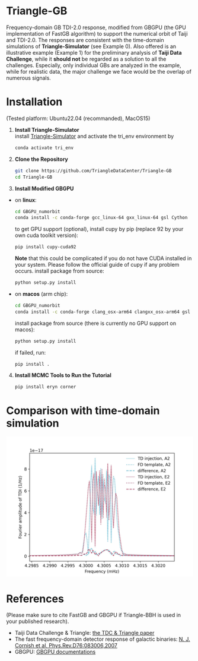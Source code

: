 # Triangle-GB
Frequency-domain GB TDI-2.0 response, modified from GBGPU (the GPU implementation of FastGB algorithm) to support the numerical orbit of Taiji and TDI-2.0. 
The responses are consistent with the time-domain simulations of **Triangle-Simulator** (see Example 0). 
Also offered is an illustrative example (Example 1) for the preliminary analysis of **Taiji Data Challenge**, while it **should not** be regarded as a solution to all the challenges. 
Especially, only individual GBs are analyzed in the example, while for realistic data, the major challenge we face would be the overlap of numerous signals. 

# Installation 

(Tested platform: Ubuntu22.04 (recommanded), MacOS15)

1. **Install Triangle-Simulator**    
   install [Triangle-Simulator](https://github.com/TriangleDataCenter/Triangle-Simulator) and activate the tri_env environment by
   ```sh 
   conda activate tri_env 
   ```
2. **Clone the Repository**    
   ```sh
   git clone https://github.com/TriangleDataCenter/Triangle-GB
   cd Triangle-GB
   ```
3. **Install Modified GBGPU**    
- on **linux**:   
   ```sh
   cd GBGPU_numorbit
   conda install -c conda-forge gcc_linux-64 gxx_linux-64 gsl Cython
   ```
  to get GPU support (optional), install cupy by pip (replace 92 by your own cuda toolkit version): 
   ```sh
   pip install cupy-cuda92
   ```
   **Note** that this could be complicated if you do not have CUDA installed in your system. Please follow the official guide of cupy if any problem occurs.
  install package from source:
   ```sh
   python setup.py install
   ```
  
- on **macos** (arm chip):
   ```sh
   cd GBGPU_numorbit
   conda install -c conda-forge clang_osx-arm64 clangxx_osx-arm64 gsl Cython
   ```    
  install package from source (there is currently no GPU support on macos):    
   ```sh
   python setup.py install
   ```
   if failed, run: 
   ```
   pip install . 
   ```

4. **Install MCMC Tools to Run the Tutorial**
   ```sh
   pip install eryn corner
   ```

# Comparison with time-domain simulation 
![image](Figures/TD_vs_FD.jpg)

# References 
(Please make sure to cite FastGB and GBGPU if Triangle-BBH is used in your published research).

- Taiji Data Challenge \& Triangle: [the TDC \& Triangle paper](TBD)
- The fast frequency-domain detector response of galactic binaries: [N. J. Cornish et al, Phys.Rev.D76:083006,2007](https://doi.org/10.1103/PhysRevD.76.083006)
- GBGPU: [GBGPU documentations](https://mikekatz04.github.io/GBGPU/html/index.html)

